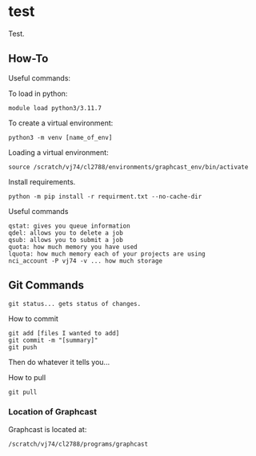 # test
Test.

## How-To

Useful commands:

To load in python:

```
module load python3/3.11.7
```

To create a virtual environment:

```
python3 -m venv [name_of_env]
```

Loading a virtual environment:

```
source /scratch/vj74/cl2788/environments/graphcast_env/bin/activate
```

Install requirements.

```
python -m pip install -r requirment.txt --no-cache-dir
```

Useful commands

```
qstat: gives you queue information
qdel: allows you to delete a job
qsub: allows you to submit a job
quota: how much memory you have used
lquota: how much memory each of your projects are using
nci_account -P vj74 -v ... how much storage
```

## Git Commands

```
git status... gets status of changes.
```

How to commit

```
git add [files I wanted to add]
git commit -m "[summary]"
git push
```

Then do whatever it tells you...

How to pull

```
git pull
```

### Location of Graphcast

Graphcast is located at:

```
/scratch/vj74/cl2788/programs/graphcast
```